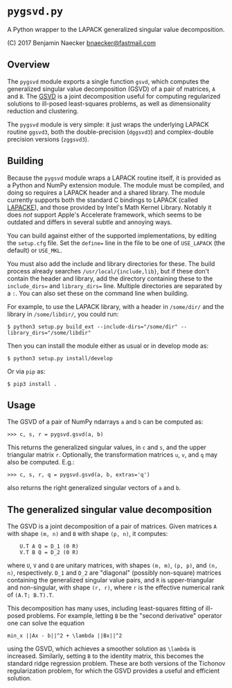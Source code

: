 # `pygsvd.py`

A Python wrapper to the LAPACK generalized singular value decomposition.

(C) 2017 Benjamin Naecker bnaecker@fastmail.com

## Overview

The `pygsvd` module exports a single function `gsvd`, which computes the
generalized singular value decomposition (GSVD) of a pair of matrices,
`A` and `B`. The [GSVD](https://en.wikipedia.org/wiki/Generalized_singular_value_decomposition)
is a joint decomposition useful for computing regularized solutions
to ill-posed least-squares problems, as well as dimensionality reduction
and clustering.

The `pygsvd` module is very simple: it just wraps the underlying LAPACK
routine `ggsvd3`, both the double-precision (`dggsvd3`) and complex-double
precision versions (`zggsvd3`).

## Building

Because the `pygsvd` module wraps a LAPACK routine itself, it is provided
as a Python and NumPy extension module. The module must be compiled,
and doing so requires a LAPACK header and a shared library. The module
currently supports both the standard C bindings to LAPACK (called 
[LAPACKE](http://www.netlib.org/lapack/lapacke.html)),
and those provided by Intel's Math Kernel Library. Notably it does *not*
support Apple's Accelerate framework, which seems to be outdated and
differs in several subtle and annoying ways.

You can build against either of the supported implementations, by editing 
the `setup.cfg` file. Set the `define=` line in the file to be one of 
`USE_LAPACK` (the default) or `USE_MKL`.

You must also add the include and library directories for these. The
build process already searches `/usr/local/{include,lib}`, but if these
don't contain the header and library, add the directory containing these
to the `include_dirs=` and `library_dirs=` line. Multiple directories are
separated by a `:`. You can also set these on the command line when building.

For example, to use the LAPACK library, with a header in `/some/dir/`
and the library in `/some/libdir/`, you could run:

	$ python3 setup.py build_ext --include-dirs="/some/dir" --library_dirs="/some/libdir"

Then you can install the module either as usual or in develop mode as:

 	$ python3 setup.py install/develop

Or via `pip` as:

	$ pip3 install .

## Usage

The GSVD of a pair of NumPy ndarrays `a` and `b` can be computed as:

	>>> c, s, r = pygsvd.gsvd(a, b)

This returns the generalized singular values, in `c` and `s`, and the
upper triangular matrix `r`. Optionally, the transformation matrices
`u`, `v`, and `q` may also be computed. E.g.:

	>>> c, s, r, q = pygsvd.gsvd(a, b, extras='q')

also returns the right generalized singular vectors of `a` and `b`.

## The generalized singular value decomposition

The GSVD is a joint decomposition of a pair of matrices. Given matrices
`A` with shape `(m, n)` and `B` with shape `(p, n)`, it computes:

        U.T A Q = D_1 (0 R)
        V.T B Q = D_2 (0 R)

where `U`, `V` and `Q` are unitary matrices, with shapes `(m, m)`, `(p, p)`,
and `(n, n)`, respectively. `D_1` and `D_2` are "diagonal" (possibly non-square) 
matrices containing the generalized singular value pairs, and `R` is 
upper-triangular and non-singular, with shape `(r, r)`, where `r` is the
effective numerical rank of `(A.T; B.T).T`.

This decomposition has many uses, including least-squares fitting of ill-posed
problems. For example, letting `B` be the "second derivative" operator one can
solve the equation

	min_x ||Ax - b||^2 + \lambda ||Bx||^2

using the GSVD, which achieves a smoother solution as `\lambda` is increased.
Similarly, setting `B` to the identity matrix, this becomes the standard
ridge regression problem. These are both versions of the Tichonov regularization
problem, for which the GSVD provides a useful and efficient solution.

